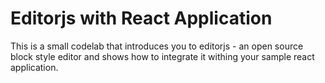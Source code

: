 # Editorjs with React Application

This is a small codelab that introduces you to editorjs - an open source block style editor and shows how to integrate it withing your sample react application.

